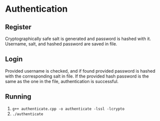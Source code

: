 # Authentication

## Register
Cryptographically safe salt is generated and password is hashed with it. Username, salt, and hashed password are saved in file.

## Login
Provided username is checked, and if found provided password is hashed with the corresponding salt in file. If the provided hash password is the same as the one in the file, authentication is successful.

## Running
1. `g++ authenticate.cpp -o authenticate -lssl -lcrypto`
2. `./authenticate`
